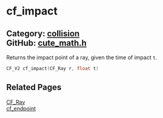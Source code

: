 [//]: # (This file is automatically generated by Cute Framework's docs parser.)
[//]: # (Do not edit this file by hand!)
[//]: # (See: https://github.com/RandyGaul/cute_framework/blob/master/samples/docs_parser.cpp)
[](../header.md ':include')

# cf_impact

Category: [collision](/api_reference?id=collision)  
GitHub: [cute_math.h](https://github.com/RandyGaul/cute_framework/blob/master/include/cute_math.h)  
---

Returns the impact point of a ray, given the time of impact `t`.

```cpp
CF_V2 cf_impact(CF_Ray r, float t)
```

## Related Pages

[CF_Ray](/math/cf_ray.md)  
[cf_endpoint](/collision/cf_endpoint.md)  
